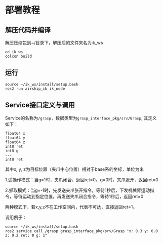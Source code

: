 # 部署教程

## 解压代码并编译
解压压缩包到~/目录下，解压后的文件夹名为ik_ws
```
cd ik_ws
colcon build
```

## 运行
```
source ~/ik_ws/install/setup.bash
ros2 run airship_ik ik_node
```

## Service接口定义与调用

Service的名称为`/grasp`，数据类型为`grasp_interface_pkg/srv/Grasp`, 其定义如下：
```
float64 x
float64 y
float64 z
int8 ret
int8 g
---
int8 ret
```
其中x, y, z为目标位置（夹爪中心位置）相对于base系的坐标，单位为米

1.遥操作模式：当g=1时，夹爪闭合，返回ret=0。g=0时，夹爪张开，返回ret=0

2.抓取模式：当g=-1时，先发送夹爪张开指令，等待1秒后，下发机械臂运动指令，等待运动到指定位置，再发送夹爪闭合指令，等待1秒后，返回ret=0

两种模式下，若x,y,z不在工作空间内，代表不可达，直接返回ret=1。

调用例子：
```
source ~/ik_ws/install/setup.bash
ros2 service call /grasp grasp_interface_pkg/srv/Grasp "x: 0.3 y: 0.0 z: 0.2 ret: 0 g: 1"
```
